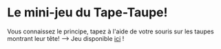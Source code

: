 # Le mini-jeu du Tape-Taupe!

Vous connaissez le principe, tapez à l'aide de votre souris sur les taupes montrant leur tête! 
--> Jeu disponible [ici](https://vavart.github.io/tape-taupe/) !
